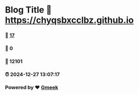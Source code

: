 # Blog Title :link: https://chyqsbxcclbz.github.io 
### :page_facing_up: [17](https://chyqsbxcclbz.github.io/tag.html) 
### :speech_balloon: 0 
### :hibiscus: 12101 
### :alarm_clock: 2024-12-27 13:07:17 
### Powered by :heart: [Gmeek](https://github.com/Meekdai/Gmeek)
